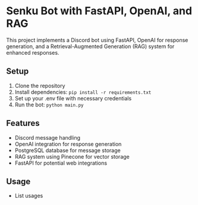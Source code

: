 # Senku Bot with FastAPI, OpenAI, and RAG

This project implements a Discord bot using FastAPI, OpenAI for response generation, and a Retrieval-Augmented Generation (RAG) system for enhanced responses.

## Setup

1. Clone the repository
2. Install dependencies: `pip install -r requirements.txt`
3. Set up your .env file with necessary credentials
4. Run the bot: `python main.py`

## Features

- Discord message handling
- OpenAI integration for response generation
- PostgreSQL database for message storage
- RAG system using Pinecone for vector storage
- FastAPI for potential web integrations

## Usage

- List usages